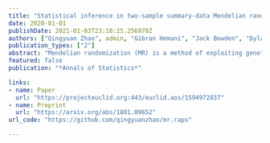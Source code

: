 ```yaml
---
title: "Statistical inference in two-sample summary-data Mendelian randomization using robust adjusted profile score"
date: 2020-01-01
publishDate: 2021-01-03T23:18:25.256978Z
authors: ["Qingyuan Zhao", admin, "Gibran Hemani", "Jack Bowden", "Dylan S. Small"]
publication_types: ["2"]
abstract: "Mendelian randomization (MR) is a method of exploiting genetic variation to unbiasedly estimate a causal effect in presence of unmeasured confounding. MR is being widely used in epidemiology and other related areas of population science. In this paper, we study statistical inference in the increasingly popular two-sample summary-data MR design. We show a linear model for the observed associations approximately holds in a wide variety of settings when all the genetic variants satisfy the exclusion restriction assumption, or in genetic terms, when there is no pleiotropy. In this scenario, we derive a maximum profile likelihood estimator with provable consistency and asymptotic normality. However, through analyzing real datasets, we find strong evidence of both systematic and idiosyncratic pleiotropy in MR, echoing the omnigenic model of complex traits that is recently proposed in genetics. We model the systematic pleiotropy by a random effects model, where no genetic variant satisfies the exclusion restriction condition exactly. In this case, we propose a consistent and asymptotically normal estimator by adjusting the profile score. We then tackle the idiosyncratic pleiotropy by robustifying the adjusted profile score. We demonstrate the robustness and efficiency of the proposed methods using several simulated and real datasets."
featured: false
publication: "*Annals of Statistics*"

links:
- name: Paper
  url: "https://projecteuclid.org:443/euclid.aos/1594972837"
- name: Preprint
  url: "https://arxiv.org/abs/1801.09652"
url_code: "https://github.com/qingyuanzhao/mr.raps"

---
```


